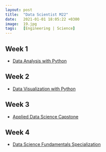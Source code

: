 ```yaml
---
layout: post
title:  "Data Scientist M22"
date:   2021-01-01 18:05:22 +0300
image:  19.jpg
tags:   [Engineering | Science]
---
```

## Week 1
- [Data Analysis with Python](https://www.coursera.org/learn/data-analysis-with-python)

## Week 2
- [Data Visualization with Python](https://www.coursera.org/learn/python-for-data-visualization)

## Week 3
- [Applied Data Science Capstone](https://www.coursera.org/learn/applied-data-science-capstone)

## Week 4
- [Data Science Fundamentals Specialization](https://www.coursera.org/specializations/data-science-fundamentals#courses)


[jekyll-docs]: https://jekyllrb.com/docs/home
[jekyll-gh]:   https://github.com/jekyll/jekyll
[jekyll-talk]: https://talk.jekyllrb.com/
